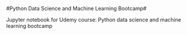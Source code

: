 #Python Data Science and Machine Learning Bootcamp#

Jupyter notebook for Udemy course: Python data science and machine learning bootcamp

